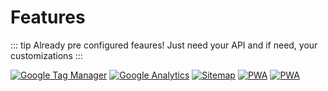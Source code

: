 # Features


::: tip Already pre configured feaures!
Just need your API and if need, your customizations
:::


  <div
    class="
      tw-grid tw-grid-cols-1 
      tw-gap-3
      tw-auto-rows-fr
      md:tw-grid-cols-2
      lg:tw-grid-cols-3
    "
  >
    <a
      href="https://tagmanager.google.com/#/home"
      class="
        tw-flex
        tw-items-center
        tw-justify-center
        tw-rounded-lg
        tw-p-4
        tw-border tw-border-gray-200
        hover:tw-bg-gray-100
      "
      ><img
        src="/odoo/assets/gtagmanager.png"
        alt="Google Tag Manager"
        class="tw-max-h-[50px] tw-max-w-[180px] tw-medium-zoom-image"
    /></a>
    <a
      href="https://analytics.google.com/analytics/web/"
      class="
        tw-flex
        tw-items-center
        tw-justify-center
        tw-rounded-lg
        tw-p-4
        tw-border tw-border-gray-200
        hover:tw-bg-gray-100
      "
      ><img
        src="/odoo/assets/ganalytics.png"
        alt="Google Analytics"
        class="tw-max-h-[50px] tw-max-w-[180px] tw-medium-zoom-image"
    /></a>
    <a
      href="https://developers.google.com/search/docs/advanced/sitemaps/"
      class="
        tw-flex
        tw-items-center
        tw-justify-center
        tw-rounded-lg
        tw-p-4
        tw-border tw-border-gray-200
        hover:tw-bg-gray-100
      "
      ><img
        src="/odoo/assets/sitemap.png"
        alt="Sitemap"
        class="tw-max-h-[50px] tw-max-w-[180px] tw-medium-zoom-image"
    /></a>
    <a
      href="https://web.dev/i18n/en/progressive-web-apps/"
      class="
        tw-flex
        tw-items-center
        tw-justify-center
        tw-rounded-lg
        tw-p-12
        tw-border tw-border-gray-200
        hover:tw-bg-gray-100
      "
      ><img
        src="/odoo/assets/pwa.png"
        alt="PWA"
        class="tw-max-h-[50px] tw-max-w-[180px] tw-medium-zoom-image"
    /></a>
    <a
      href="https://docs.vuestorefront.io/v2/performance/ssr-cache.html"
      class="
        tw-flex
        tw-items-center
        tw-justify-center
        tw-rounded-lg
        tw-p-4
        tw-border tw-border-gray-200
        hover:tw-bg-gray-100
      "
      ><img
        src="/odoo/assets/redis.png"
        alt="PWA"
        class="tw-max-h-[50px] tw-max-w-[180px] tw-medium-zoom-image"
    /></a>
  </div> 
 